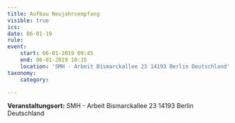 ```yaml
---
title: Aufbau Neujahrsempfang
visible: true
ics: 
date: 06-01-19
rule: 
event:
	start: 06-01-2019 09:45
	end: 06-01-2019 10:15
	location: 'SMH - Arbeit Bismarckallee 23 14193‎ Berlin Deutschland'
taxonomy:
	category: 

---
```




**Veranstaltungsort:** SMH - Arbeit
Bismarckallee 23
14193‎ Berlin
Deutschland

